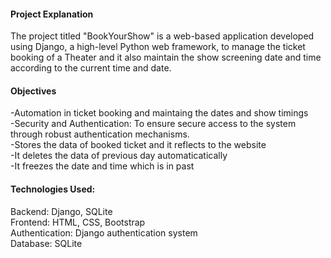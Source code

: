 <p>
  <h4> Project Explanation</h4>
  The project titled "BookYourShow" is a web-based application developed using Django, a high-level Python web framework, to manage the ticket booking of a Theater and it also maintain the show screening date and  
  time according to the current time and date.

  <h4>Objectives</h4>
  -Automation in ticket booking and maintaing the dates and show timings<br>
  -Security and Authentication: To ensure secure access to the system through robust authentication mechanisms.<br>
  -Stores the data of booked ticket and it reflects to the website<br>
  -It deletes the data of previous day automaticatically <br>
  -It freezes the date and time which is in past<br>

  <h4>Technologies Used:</h4>

  Backend: Django, SQLite<br>
  Frontend: HTML, CSS, Bootstrap<br>
  Authentication: Django authentication system<br>
  Database: SQLite<br>
</p>
